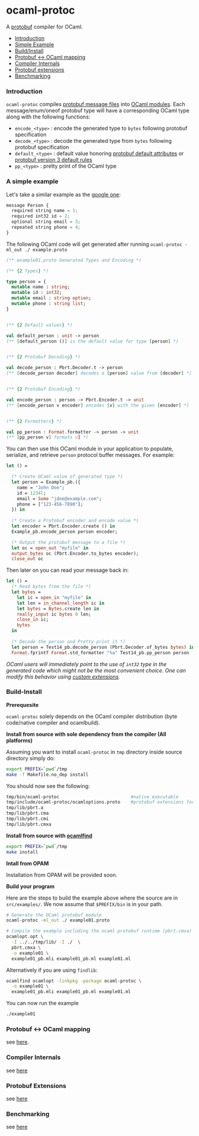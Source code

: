 # ocaml-protoc

A [protobuf](https://developers.google.com/protocol-buffers/) compiler for OCaml. 

* [Introduction](#introduction)
* [Simple Example](#a-simple-example)
* [Build/Install](#build-install)
* [Protobuf <-> OCaml mapping](doc/protobuf_ocaml_mapping.md)
* [Compiler Internals](doc/compiler_internals.md)
* [Protobuf extensions](doc/ocaml_extensions.md)
* [Benchmarking](doc/benchmarking.md)


### Introduction 

`ocaml-protoc` compiles [protobuf message files](https://developers.google.com/protocol-buffers/docs/proto) into 
[OCaml modules](http://caml.inria.fr/pub/docs/manual-ocaml/moduleexamples.html). Each message/enum/oneof protobuf type 
will have a corresponding OCaml type along with the following functions:
* `encode_<type>` : encode the generated type to `bytes` following protobuf specification
* `decode_<type>` : decode the generated type from `bytes` following protobuf specification
* `default_<type>` : default value honoring [protobuf default attributes](https://developers.google.com/protocol-buffers/docs/proto#optional) or [protobuf version 3 default rules](https://developers.google.com/protocol-buffers/docs/proto3#default) 
* `pp_<type>` : pretty print of the OCaml type

### A simple example

Let's take a similar example as the [google one](https://developers.google.com/protocol-buffers/docs/overview#how-do-they-work):

```Javascript
message Person {
  required string name = 1;
  required int32 id = 2;
  optional string email = 3;
  repeated string phone = 4;
}
```
The following OCaml code will get generated after running `ocaml-protoc -ml_out ./ example.proto`
```OCaml
(** example01.proto Generated Types and Encoding *)

(** {2 Types} *)

type person = {
  mutable name : string;
  mutable id : int32;
  mutable email : string option;
  mutable phone : string list;
}


(** {2 Default values} *)

val default_person : unit -> person
(** [default_person ()] is the default value for type [person] *)


(** {2 Protobuf Decoding} *)

val decode_person : Pbrt.Decoder.t -> person
(** [decode_person decoder] decodes a [person] value from [decoder] *)


(** {2 Protobuf Encoding} *)

val encode_person : person -> Pbrt.Encoder.t -> unit
(** [encode_person v encoder] encodes [v] with the given [encoder] *)


(** {2 Formatters} *)

val pp_person : Format.formatter -> person -> unit 
(** [pp_person v] formats v] *)
```

You can then use this OCaml module in your application to populate, serialize, and retrieve `person` protocol buffer messages.
For example:

```OCaml
let () =

  (* Create OCaml value of generated type *) 
  let person = Example_pb.({ 
    name = "John Doe"; 
    id = 1234l;
    email = Some "jdoe@example.com"; 
    phone = ["123-456-7890"];
  }) in 
  
  (* Create a Protobuf encoder and encode value *)
  let encoder = Pbrt.Encoder.create () in 
  Example_pb.encode_person person encoder; 

  (* Output the protobuf message to a file *) 
  let oc = open_out "myfile" in 
  output_bytes oc (Pbrt.Encoder.to_bytes encoder);
  close_out oc
```

Then later on you can read your message back in:
```OCaml
let () = 
  (* Read bytes from the file *) 
  let bytes = 
    let ic = open_in "myfile" in 
    let len = in_channel_length ic in 
    let bytes = Bytes.create len in 
    really_input ic bytes 0 len; 
    close_in ic; 
    bytes 
  in 
  
  (* Decode the person and Pretty-print it *)
  let person = Test14_pb.decode_person (Pbrt.Decoder.of_bytes bytes) in 
  Format.fprintf Format.std_formatter "%a" Test14_pb.pp_person person
```

*OCaml users will immediately point to the use of `int32` type in the generated code which might not be the most convenient choice. One can modify this behavior using [custom extensions](doc/ocaml_extensions.md).* 

### Build-Install

**Prerequesite**

`ocaml-protoc` solely depends on the OCaml compiler distribution (byte code/native compiler and ocamlbuild).

**Install from source with sole dependency from the compiler (All platforms)**

Assuming you want to install `ocaml-protoc` in `tmp` directory inside source directory simply do:

```bash
export PREFIX=`pwd`/tmp
make -f Makefile.no_dep install
```

You should now see the following:
```bash
tmp/bin/ocaml-protoc                           #native executable
tmp/include/ocaml-protoc/ocamloptions.proto    #protobuf extensions for OCaml code 
tmp/lib/pbrt.a
tmp/lib/pbrt.cma
tmp/lib/pbrt.cmi
tmp/lib/pbrt.cmxa
```
**Install from source with [ocamlfind](http://projects.camlcity.org/projects/findlib.html)**

```bash
export PREFIX=`pwd`/tmp
make install
```

**Intall from OPAM**

Installation from OPAM will be provided soon.

**Build your program** 

Here are the steps to build the example above where the source are in `src/examples/`. We now assume that `$PREFIX/bin` is in your path.

```Bash
# Generate the OCaml protobuf module 
ocaml-protoc -ml_out ./ example01.proto

# Compile the example including the ocaml protobuf runtime (pbrt.cmxa)
ocamlopt.opt \
  -I ../../tmp/lib/ -I ./  \
  pbrt.cmxa \
  -o example01 \
  example01_pb.mli example01_pb.ml example01.ml
```

Alternatively if you are using `findlib`:
```Bash
ocamlfind ocamlopt -linkpkg -package ocaml-protoc \
  -o example01 \
  example01_pb.mli example01_pb.ml example01.ml
```

You can now run the example
```Bash
./example01
```
### Protobuf <-> OCaml mapping
see [here](doc/protobuf_ocaml_mapping.md).

### Compiler Internals

see [here](doc/compiler_internals.md)

### Protobuf Extensions
 
see [here](doc/ocaml_extensions.md)

### Benchmarking
 
see [here](doc/benchmarking.md)
